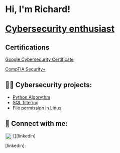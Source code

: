 <h1>Hi, I'm Richard!
  
  <a href="">Cybersecurity enthusiast</a>

<h2>Certifications</h2>
<a href="https://www.credly.com/badges/5116bcf9-8b93-4b1f-b0c0-f98ae7e65474/public_url">Google Cybersecurity Certificate</a>

<a href="https://www.credly.com/badges/4d963b6e-f176-4d59-9921-e918d032b1c7/public_url">CompTIA Security+</a>


<h2>👨‍💻 Cybersecurity projects:</h2>

- [Python Algorythm](https://github.com/Negative0negit/PythonAlgorithm)
- [SQL filtering](https://github.com/Negative0negit/SQLfiltering)
- [File permission in Linux](https://github.com/Negative0negit/Linuxpermissions)


<h2> 🤳 Connect with me:</h2>

[<img align="left" alt="JoshMadakor | LinkedIn" width="22px" src="https://cdn.jsdelivr.net/npm/simple-icons@v3/icons/linkedin.svg" />][linkedin]


[linkedin]: 

<!--
**joshmadakor1/joshmadakor1** is a ✨ _special_ ✨ repository because its `README.md` (this file) appears on your GitHub profile.

Here are some ideas to get you started:

- 🔭 I’m currently working on ...
- 🌱 I’m currently learning ...
- 👯 I’m looking to collaborate on ...
- 🤔 I’m looking for help with ...
- 💬 Ask me about ...
- 📫 How to reach me: ...
- 😄 Pronouns: ...
- ⚡ Fun fact: ...
--
